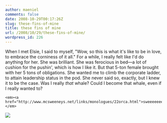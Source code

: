 ```yaml
---
author: maeniel
comments: false
date: 2008-10-29T00:17:26Z
slug: these-fins-of-mine
title: these fins of mine
url: /2008/10/29/these-fins-of-mine/
wordpress_id: 226
---
```


When I met Elsie, I said to myself, "Wow, so this is what it's like to be in love, to embrace the corniness of it all." For a while, I really felt like I'd do anything for her. She was brilliant. She was ferocious in bed—a lot of cushion for the pushin', which is how I like it. But that 5-ton female brought with her 5 tons of obligations. She wanted me to climb the corporate ladder, to attain leadership status in the pod. She never said so, exactly, but I knew it to be the case. Was I really _that_ whale? Could I become that whale, even if I really wanted to? 

    
    <em><a href="http://www.mcsweeneys.net/links/monologues/22orca.html">sweeeeeeeeeeeneys</a></em>





[![](https://maeniel.files.wordpress.com/2008/10/120121_m.gif)](https://maeniel.files.wordpress.com/2008/10/120121_m.gif)




